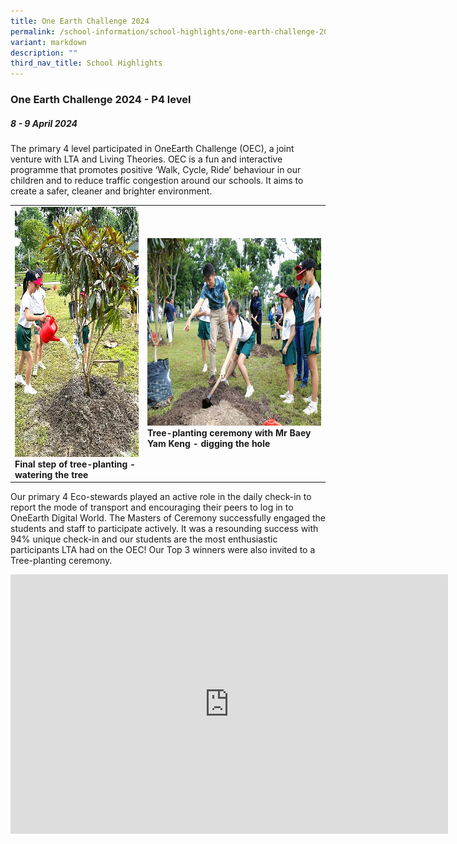```yaml
---
title: One Earth Challenge 2024
permalink: /school-information/school-highlights/one-earth-challenge-2024/
variant: markdown
description: ""
third_nav_title: School Highlights
---
```

### One Earth Challenge 2024 - P4 level

##### 8 - 9 April 2024

The primary 4 level participated in OneEarth Challenge (OEC), a joint venture with LTA and Living Theories. OEC is a fun and interactive programme that promotes positive ‘Walk, Cycle, Ride’ behaviour in our children and to reduce traffic congestion around our schools. It aims to create a safer, cleaner and brighter environment.

<table>
<tbody><tr>
		<td><img alt="childday01" src="/images/OEC%202024/watering_the_tree.jpg" style="width:300px;height:400px;"><b>Final step of tree-planting - watering the tree</b></td>
		<td><img alt="childday02" src="/images/OEC%202024/digging_the_hole.jpg" style="width:450px;height:300px;"><b>Tree-planting ceremony with Mr Baey Yam Keng - digging the hole</b></td>
</tr></tbody></table>

Our primary 4 Eco-stewards played an active role in the daily check-in to report the mode of transport and encouraging their peers to log in to OneEarth Digital World. The Masters of Ceremony successfully engaged the students and staff to participate actively. It was a resounding success with 94% unique check-in and our students are the most enthusiastic participants LTA had on the OEC! Our Top 3 winners were also invited to a Tree-planting ceremony.

<center><iframe allowfullscreen="" allow="accelerometer; autoplay; clipboard-write; encrypted-media; gyroscope; picture-in-picture; web-share" frameborder="0" title="YouTube video player" src="https://www.youtube.com/embed/goQnUesGCrQ?si=kD5Ur-z2H4Y7fv0i" height="415" width="700"></iframe></center>

